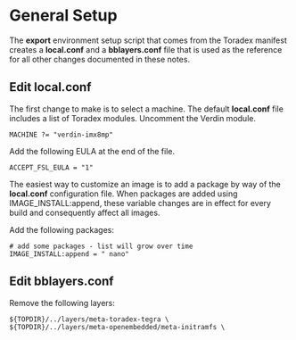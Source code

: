 # General Setup

The **export** environment setup script that comes from the Toradex manifest creates a **local.conf** and a **bblayers.conf** file that is used as the reference for all other changes documented in these notes.

## Edit local.conf

The first change to make is to select a machine. The default **local.conf** file includes a list of Toradex modules. Uncomment the Verdin module.

```
MACHINE ?= "verdin-imx8mp"
```

Add the following EULA at the end of the file.

```
ACCEPT_FSL_EULA = "1"
```

The easiest way to customize an image is to add a package by way of the **local.conf** configuration file. When packages are added using IMAGE_INSTALL:append, these variable changes are in effect for every build and consequently affect all images. 

Add the following packages:

```
# add some packages - list will grow over time
IMAGE_INSTALL:append = " nano"
```

## Edit bblayers.conf

Remove the following layers:

```
${TOPDIR}/../layers/meta-toradex-tegra \
${TOPDIR}/../layers/meta-openembedded/meta-initramfs \
```